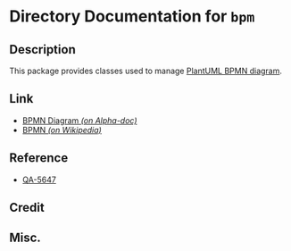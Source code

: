 # Directory Documentation for `bpm`

## Description
This package provides classes used to manage [PlantUML BPMN diagram](http://alphadoc.plantuml.com/doc/markdown/en/bpmn).

## Link
- [BPMN Diagram _(on Alpha-doc)_](http://alphadoc.plantuml.com/doc/markdown/en/bpmn)
- [BPMN _(on Wikipedia)_](https://en.wikipedia.org/wiki/Business_Process_Model_and_Notation)

## Reference
- [QA-5647](https://forum.plantuml.net/5647/plans-for-bpmn-support)

## Credit

## Misc.

